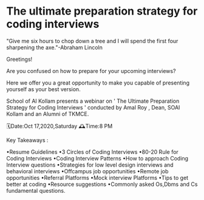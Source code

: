 # The ultimate preparation strategy for coding interviews

"Give me six hours to chop down a tree and I will spend the first four sharpening the axe."-Abraham Lincoln

Greetings!

Are you confused on how to prepare for your upcoming interviews?

Here we offer you a great opportunity to make you capable of presenting yourself as your best version.

School of AI Kollam presents a webinar on ' The Ultimate Preparation Strategy for Coding Interviews ' conducted by Amal Roy , Dean, SOAI Kollam and an Alumni of TKMCE.

🗓Date:Oct 17,2020,Saturday
🕰Time:8 PM

 Key Takeaways :

•Resume Guidelines
•3 Circles of Coding Interviews
•80-20 Rule for Coding Interviews
•Coding Interview Patterns
•How to approach Coding Interview questions
•Strategies for low level design interviews and behavioral interviews
•Offcampus job opportunities
•Remote job opportunities
•Referral Platforms
•Mock interview Platforms
•Tips to get better at coding
•Resource suggestions
•Commonly asked Os,Dbms and Cs fundamental questions.
